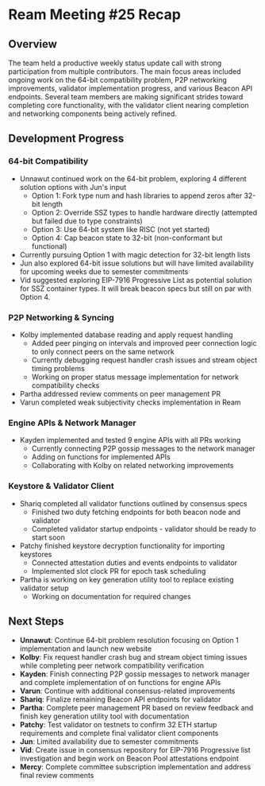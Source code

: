 # Ream Meeting #25 Recap

## Overview

The team held a productive weekly status update call with strong participation from multiple contributors. The main focus areas included ongoing work on the 64-bit compatibility problem, P2P networking improvements, validator implementation progress, and various Beacon API endpoints. Several team members are making significant strides toward completing core functionality, with the validator client nearing completion and networking components being actively refined.

## Development Progress

### 64-bit Compatibility
- Unnawut continued work on the 64-bit problem, exploring 4 different solution options with Jun's input
  - Option 1: Fork type num and hash libraries to append zeros after 32-bit length
  - Option 2: Override SSZ types to handle hardware directly (attempted but failed due to type constraints)
  - Option 3: Use 64-bit system like RISC (not yet started)
  - Option 4: Cap beacon state to 32-bit (non-conformant but functional)
- Currently pursuing Option 1 with magic detection for 32-bit length lists
- Jun also explored 64-bit issue solutions but will have limited availability for upcoming weeks due to semester commitments
- Vid suggested exploring EIP-7916 Progressive List as potential solution for SSZ container types. It will break beacon specs but still on par with Option 4.

### P2P Networking & Syncing
- Kolby implemented database reading and apply request handling
  - Added peer pinging on intervals and improved peer connection logic to only connect peers on the same network
  - Currently debugging request handler crash issues and stream object timing problems
  - Working on proper status message implementation for network compatibility checks
- Partha addressed review comments on peer management PR
- Varun completed weak subjectivity checks implementation in Ream

### Engine APIs & Network Manager
- Kayden implemented and tested 9 engine APIs with all PRs working
  - Currently connecting P2P gossip messages to the network manager
  - Adding on functions for implemented APIs
  - Collaborating with Kolby on related networking improvements

### Keystore & Validator Client
- Shariq completed all validator functions outlined by consensus specs
  - Finished two duty fetching endpoints for both beacon node and validator
  - Completed validator startup endpoints - validator should be ready to start soon
- Patchy finished keystore decryption functionality for importing keystores
  - Connected attestation duties and events endpoints to validator
  - Implemented slot clock PR for epoch task scheduling
- Partha is working on key generation utility tool to replace existing validator setup
  - Working on documentation for required changes

## Next Steps

- **Unnawut**: Continue 64-bit problem resolution focusing on Option 1 implementation and launch new website
- **Kolby**: Fix request handler crash bug and stream object timing issues while completing peer network compatibility verification
- **Kayden**: Finish connecting P2P gossip messages to network manager and complete implementation of on functions for engine APIs
- **Varun**: Continue with additional consensus-related improvements
- **Shariq**: Finalize remaining Beacon API endpoints for validator
- **Partha**: Complete peer management PR based on review feedback and finish key generation utility tool with documentation
- **Patchy**: Test validator on testnets to confirm 32 ETH startup requirements and complete final validator client components
- **Jun**: Limited availability due to semester commitments
- **Vid**: Create issue in consensus repository for EIP-7916 Progressive list investigation and begin work on Beacon Pool attestations endpoint
- **Mercy**: Complete committee subscription implementation and address final review comments
